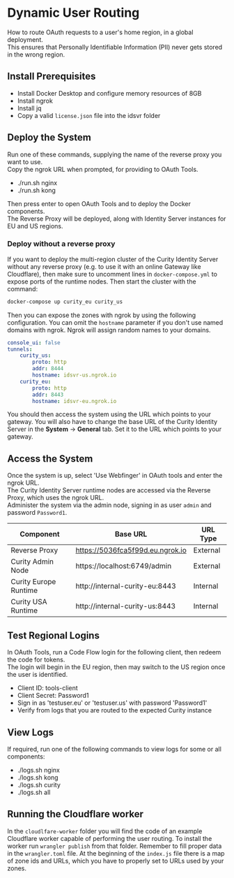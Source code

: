 # Dynamic User Routing

How to route OAuth requests to a user's home region, in a global deployment.\
This ensures that Personally Identifiable Information (PII) never gets stored in the wrong region.

## Install Prerequisites

- Install Docker Desktop and configure memory resources of 8GB
- Install ngrok
- Install jq
- Copy a valid `license.json` file into the idsvr folder

## Deploy the System

Run one of these commands, supplying the name of the reverse proxy you want to use.\
Copy the ngrok URL when prompted, for providing to OAuth Tools.

- ./run.sh nginx
- ./run.sh kong

Then press enter to open OAuth Tools and to deploy the Docker components.\
The Reverse Proxy will be deployed, along with Identity Server instances for EU and US regions.

### Deploy without a reverse proxy

If you want to deploy the multi-region cluster of the Curity Identity Server without any reverse proxy (e.g. to use it 
with an online Gateway like Cloudflare), then make sure to uncomment lines in `docker-compose.yml` to expose ports of
the runtime nodes. Then start the cluster with the command:

```bash
docker-compose up curity_eu curity_us
```

Then you can expose the zones with ngrok by using the following configuration. You can omit the `hostname` parameter if
you don't use named domains with ngrok. Ngrok will assign random names to your domains.

```yaml
console_ui: false
tunnels:
    curity_us:
        proto: http
        addr: 8444
        hostname: idsvr-us.ngrok.io
    curity_eu:
        proto: http
        addr: 8443
        hostname: idsvr-eu.ngrok.io
```

You should then access the system using the URL which points to your gateway. You will also have to change the base URL
of the Curity Identity Server in the **System** -> **General** tab. Set it to the URL which points to your gateway.

## Access the System

Once the system is up, select 'Use Webfinger' in OAuth tools and enter the ngrok URL.\
The Curity Identity Server runtime nodes are accessed via the Reverse Proxy, which uses the ngrok URL.\
Administer the system via the admin node, signing in as user `admin` and password `Password1`.

| Component | Base URL | URL Type |
| --------- | -------- | -------- |
| Reverse Proxy | https://5036fca5f99d.eu.ngrok.io | External |
| Curity Admin Node | https://localhost:6749/admin | External |
| Curity Europe Runtime | http://internal-curity-eu:8443 | Internal |
| Curity USA Runtime | http://internal-curity-us:8443 | Internal |

## Test Regional Logins

In OAuth Tools, run a Code Flow login for the following client, then redeem the code for tokens.\
The login will begin in the EU region, then may switch to the US region once the user is identified.

- Client ID: tools-client
- Client Secret: Password1
- Sign in as 'testuser.eu' or 'testuser.us' with password 'Password1'
- Verify from logs that you are routed to the expected Curity instance

## View Logs

If required, run one of the following commands to view logs for some or all components:

- ./logs.sh nginx
- ./logs.sh kong
- ./logs.sh curity
- ./logs.sh all

## Running the Cloudflare worker

In the `cloudlfare-worker` folder you will find the code of an example Cloudflare worker capable of performing the user routing.
To install the worker run `wrangler publish` from that folder. Remember to fill proper data in the `wrangler.toml` file.
At the beginning of the `index.js` file there is a map of zone ids and URLs, which you have to properly set to URLs used
by your zones.
